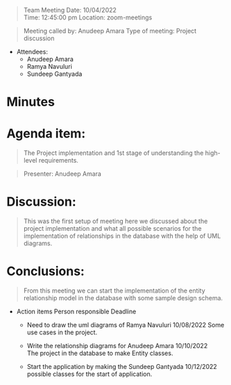 >  Team Meeting 	                                               Date: 10/04/2022     
                                                                       Time: 12:45:00 pm 
                                                                       Location: zoom-meetings 

>   Meeting called by: Anudeep Amara  	            Type of meeting: Project discussion 
			
* Attendees: 	
    * Anudeep Amara
    * Ramya Navuluri
    *  Sundeep Gantyada	 	 
	
	
	
# Minutes 

# Agenda item: 	
> The Project implementation and 1st stage of understanding the high-level requirements.

>Presenter: 	Anudeep Amara 

# Discussion: 

> This was the first setup of meeting here we discussed about the project implementation and what all possible scenarios 
  for the implementation of relationships in the database with the help of UML diagrams.


# Conclusions: 

>  From this meeting we can start the implementation of the entity relationship model in the database with some sample design schema.

*  Action items 	                                        Person responsible 	                Deadline 
   
   *	Need to draw the uml diagrams of                         Ramya Navuluri	                        10/08/2022 
             Some use cases in the project.
 	
   *	Write the relationship diagrams for                      Anudeep Amara 	                        10/10/2022  
        The project in the database to make 
        Entity classes.    


    *	Start the application by making the                      Sundeep Gantyada 	                 10/12/2022           
        possible classes for the start of application.	



	
